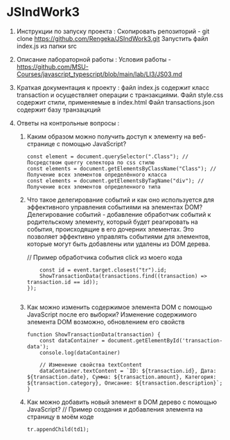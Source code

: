# JSIndWork3
 
1. Инструкции по запуску проекта : 
Скопировать репозиторий - git clone https://github.com/Rengeka/JSIndWork3.git Запустить файл index.js из папки src

2. Описание лабораторной работы : 
Условия работы - https://github.com/MSU-Courses/javascript_typescript/blob/main/lab/LI3/JS03.md

3. Краткая документация к проекту : 
файл index.js содержит класс transaction и осуществляет операции с транзакциями.
Файл style.css содержит стили, применяемые в index.html
Файл transactions.json содержит базу транзацкций

5. Ответы на контрольные вопросы :
    1.  Каким образом можно получить доступ к элементу на веб-странице с помощью JavaScript?
        ```const element = document.getElementById("Id"); // По ID элемента
        const element = document.querySelector(".Class"); // Посредством querry селектора по css стилю
        const elements = document.getElementsByClassName("Class"); // Получение всех элементов определённого класса
        const elements = document.getElementsByTagName("div"); // Получение всех элементов определенного типа

    2.  Что такое делегирование событий и как оно используется для эффективного управления событиями на элементах DOM?
        Делегирование событий - добавление обработчик событий к родительскому элементу, который будет реагировать на события, происходящие в его дочерних элементах. Это позволяет эффективно управлять событиями для элементов, которые могут быть добавлены или удалены из DOM дерева.

        // Пример обработчика события click из моего кода
        ```table.addEventListener('click', (event) => {
            const id = event.target.closest("tr").id;
            ShowTransactionData(transactions.find((transaction) => transaction.id == id));
        });
    
    3.  Как можно изменить содержимое элемента DOM с помощью JavaScript после его выборки?
        Изменение содержимого элемента DOM возможно, обновлением его свойств

        ```// Прмер изменения свойств элемента в моём коде
        function ShowTransactionData(transaction) {
            const dataContainer = document.getElementById('transaction-data');
            console.log(dataContainer)

            // Изменение свойства textContent
            dataContainer.textContent = `ID: ${transaction.id}, Дата: ${transaction.date}, Сумма: ${transaction.amount}, Категория: ${transaction.category}, Описание: ${transaction.description}`;
        }

    4.  Как можно добавить новый элемент в DOM дерево с помощью JavaScript?
        // Пример создания и добавления элемента на страницу в моём коде
        ```let td1 = document.createElement("td");
        tr.appendChild(td1);
